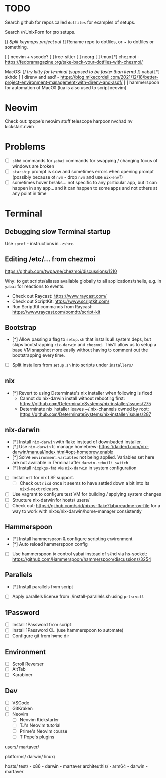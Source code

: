 # TODO

Search github for repos called `dotfiles` for examples of setups.

Search /r/UnixPorn for pro setups.

[*] Split keymaps project out
[*] Rename repo to dotfiles, or ~ to dotfiles or something.

[ ] neovim + vscode?
[ ] tree-sitter
[ ] neorg
[ ] tmux
[*] chezmoi - https://fedoramagazine.org/take-back-your-dotfiles-with-chezmoi/

MacOS:
[*] try kitty for terminal (suposed to be faster than iterm)
[*] yabai
[*] skhdc
[ ] direnv and asdf - https://blog.mikecordell.com/2021/12/18/better-project-environment-management-with-direnv-and-asdf/
[ ] hammerspoon for automation of MacOS (lua is also used to script neovim)

# Neovim

Check out:
tpope's neovim stuff
telescope
harpoon
nvchad
nv kickstart.nvim

# Problems

- [ ] `skhd` commands for `yabai` commands for swapping / changing focus of windows are broken
- [ ] `starship` prompt is slow and sometimes errors when opening prompt (possibly because of `nvm` - drop `nvm` and use `nix-env`?)
- [ ] sometimes hover breaks... not specific to any particular app, but it can happen in any app... and it can happen to some apps and not others at any point in time

# Terminal

## Debugging slow Terminal startup

Use `zprof` - instructions in `.zshrc`.

## Editing /etc/... from chezmoi

https://github.com/twpayne/chezmoi/discussions/1510

Why: to get scripts/aliases available globally to all applications/shells, e.g. in `yabai` for reactions to events.

- Check out Raycast: https://www.raycast.com/
- Check out ScriptKit: https://www.scriptkit.com/
- Run ScriptKit commands from Raycast: https://www.raycast.com/pomdtr/script-kit

## Bootstrap

- [*] Allow passing a flag to `setup.sh` that installs all system deps, but skips bootstrapping `nix-darwin` and `chezmoi`.
  This'll allow us to setup a base VM snapshot more easily without having to comment out the bootstrapping every time.
- [ ] Split installers from `setup.sh` into scripts under `installers/`

## nix

- [*] Revert to using Determinate's nix installer when following is fixed
  - Cannot do nix-darwin install without rebooting first: https://github.com/DeterminateSystems/nix-installer/issues/275
  - Determinate nix installer leaves ~/.nix-channels owned by root: https://github.com/DeterminateSystems/nix-installer/issues/287

## nix-darwin
- [*] Install `nix-darwin` with flake instead of downloaded installer.
- [*] Use `nix-darwin` to manage homebrew: https://daiderd.com/nix-darwin/manual/index.html#opt-homebrew.enable
- [*] Solve `environment.variables` not being applied. Variables set here are not available in Terminal after `darwin-rebuild switch`
- [*] Install `nixpkgs-fmt` via `nix-darwin` in system configuration
- [ ] Install `nil` for nix LSP support.
  - [ ] Check out `nixd` once it seems to have settled down a bit into its `nixd-next` releases.
- [ ] Use vagrant to configure test VM for building / applying system changes
- [ ] Structure nix-darwin for hosts/ users/
- [ ] Check out: https://github.com/srid/nixos-flake?tab=readme-ov-file for a way to work with nixos/nix-darwin/home-manager consistently

## Hammerspoon

- [*] Install hammerspoon & configure scripting environment
- [*] Auto reload hammerspoon config
- [ ] Use hammerspoon to control yabai instead of skhd via hs-socket: https://github.com/Hammerspoon/hammerspoon/discussions/3254

## Parallels

- [*] Install parallels from script
- [ ] Apply parallels license from ./install-parallels.sh using `prlsrvctl`

## 1Password

- [ ] Install 1Password from script
- [ ] Install 1Password CLI (use hammerspoon to automate)
- [ ] Configure git from home dir

## Environment

- [ ] Scroll Reverser
- [ ] AltTab
- [ ] Karabiner

## Dev

- [ ] VSCode
- [ ] GitKraken
- [ ] Neovim
  - [ ] Neovim Kickstarter
  - [ ] TJ's Neovim tutorial
  - [ ] Prime's Neovim course
  - [ ] T Pope's plugins

users/
martaver/

platforms/
darwin/
linux/

hosts/
test/ - x86 - darwin - martaver
architeuthis/ - arm64 - darwin - martaver
